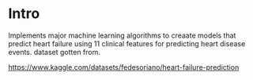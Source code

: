 # Intro
Implements major machine learning algorithms to creaate models that predict heart failure using 11 clinical features for predicting heart disease events.
dataset gotten from.

https://www.kaggle.com/datasets/fedesoriano/heart-failure-prediction
